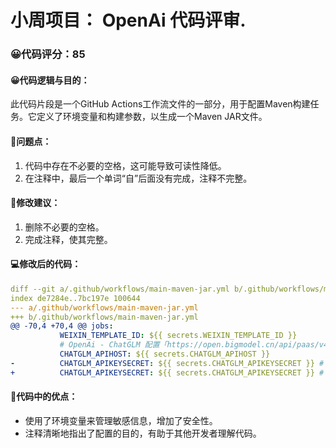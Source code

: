 # 小周项目： OpenAi 代码评审.
### 😀代码评分：85
#### 😀代码逻辑与目的：
此代码片段是一个GitHub Actions工作流文件的一部分，用于配置Maven构建任务。它定义了环境变量和构建参数，以生成一个Maven JAR文件。

#### 🤔问题点：
1. 代码中存在不必要的空格，这可能导致可读性降低。
2. 在注释中，最后一个单词“自”后面没有完成，注释不完整。

#### 🎯修改建议：
1. 删除不必要的空格。
2. 完成注释，使其完整。

#### 💻修改后的代码：
```yaml
diff --git a/.github/workflows/main-maven-jar.yml b/.github/workflows/main-maven-jar.yml
index de7284e..7bc197e 100644
--- a/.github/workflows/main-maven-jar.yml
+++ b/.github/workflows/main-maven-jar.yml
@@ -70,4 +70,4 @@ jobs:
           WEIXIN_TEMPLATE_ID: ${{ secrets.WEIXIN_TEMPLATE_ID }}
           # OpenAi - ChatGLM 配置「https://open.bigmodel.cn/api/paas/v4/chat/completions」、「https://open.bigmodel.cn/usercenter/apikeys」
           CHATGLM_APIHOST: ${{ secrets.CHATGLM_APIHOST }}
-          CHATGLM_APIKEYSECRET: ${{ secrets.CHATGLM_APIKEYSECRET }} # 填自己的API KEY
+          CHATGLM_APIKEYSECRET: ${{ secrets.CHATGLM_APIKEYSECRET }} # 填自己的 API KEY
```

#### 🌟代码中的优点：
- 使用了环境变量来管理敏感信息，增加了安全性。
- 注释清晰地指出了配置的目的，有助于其他开发者理解代码。

